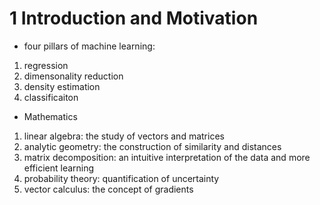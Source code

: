 # 1 Introduction and Motivation
- four pillars of machine learning:
1. regression
2. dimensonality reduction
3. density estimation
4. classificaiton

- Mathematics
1. linear algebra: the study of vectors and matrices
2. analytic geometry: the construction of similarity and distances
3. matrix decomposition: an intuitive interpretation of the data and more efficient learning
4. probability theory: quantification of uncertainty
5. vector calculus: the concept of gradients
